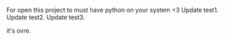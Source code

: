For open this project to must have python on your system <3
Update test1.
Update test2.
Update test3.

it's ovre.
